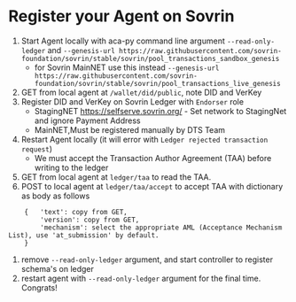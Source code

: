 # Register your Agent on Sovrin

1. Start Agent locally with aca-py command line argument `--read-only-ledger` and `--genesis-url https://raw.githubusercontent.com/sovrin-foundation/sovrin/stable/sovrin/pool_transactions_sandbox_genesis`
    - for Sovrin MainNET use this instead `--genesis-url https://raw.githubusercontent.com/sovrin-foundation/sovrin/stable/sovrin/pool_transactions_live_genesis`
1. GET from local agent at `/wallet/did/public`, note DID and VerKey
1. Register DID and VerKey on Sovrin Ledger with `Endorser` role
    - StagingNET https://selfserve.sovrin.org/ - Set network to StagingNet and ignore Payment Address
    - MainNET,Must be registered manually by DTS Team
1. Restart Agent locally (it will error with `Ledger rejected transaction request`)
    - We must accept the Transaction Author Agreement (TAA) before writing to the ledger
1. GET from local agent at `ledger/taa` to read the TAA.
1. POST to local agent at `ledger/taa/accept` to accept TAA with dictionary as body as follows
```
    {   'text': copy from GET,
        'version': copy from GET,
        'mechanism': select the appropriate AML (Acceptance Mechanism List), use 'at_submission' by default.
    } 
```
1. remove `--read-only-ledger` argument, and start controller to register schema's on ledger
1. restart agent with `--read-only-ledger` argument for the final time. Congrats!

